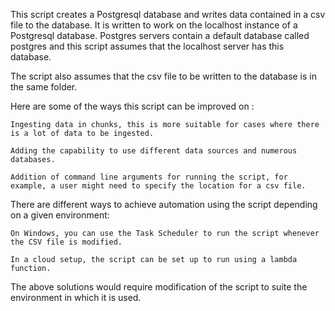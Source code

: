 This script creates a Postgresql database and writes data contained in a csv file to the database. It is written to work on the localhost instance of a Postgresql database. Postgres servers contain a default database called postgres and this script assumes that the localhost server has this database.

The script also assumes that the csv file to be written to the database is in the same folder.

Here are some of the ways this script can be improved on :

    Ingesting data in chunks, this is more suitable for cases where there is a lot of data to be ingested.

    Adding the capability to use different data sources and numerous databases.

    Addition of command line arguments for running the script, for example, a user might need to specify the location for a csv file.


There are different ways to achieve automation using the script depending on a given environment:

    On Windows, you can use the Task Scheduler to run the script whenever the CSV file is modified.

    In a cloud setup, the script can be set up to run using a lambda function.

The above solutions would require modification of the script to suite the  environment in which it is used.